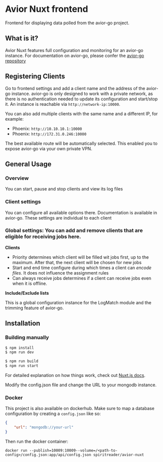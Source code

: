 # Avior Nuxt frontend
Frontend for displaying data polled from the avior-go project.

## What is it?
Avior Nuxt features full configuration and monitoring for an avior-go instance.
For documentation on avior-go, please confer the
[avior-go repository](https://www.github.com/Spiritreader/avior-go)

## Registering Clients
Go to frontend settings and add a client name and the address of the avior-go instance.
avior-go is only designed to work with a private network, as there is no authentication needed to update its configuration and start/stop it.
An instance is reachable via `http://network-ip:10000`.

You can also add multiple clients with the same name and a different IP, for example:
- Phoenix: `http://10.10.10.1:10000`
- Phoenix: `http://172.31.0.246:10000`

The best available route will be automatically selected. This enabled you to expose avior-go via your own private VPN.

## General Usage
### Overview
You can start, pause and stop clients and view its log files

### Client settings
You can configure all available options there. Documentation is available in avior-go. These settings are individual to each client

### Global settings: You can add and remove clients that are eligible for receiving jobs here. 

**Clients**
- Priority determines which client will be filled wit jobs first, up to the maximum. After that, the next client will be chosen for new jobs
- Start and end time configure during which times a client can *encode files*. It does not influence the assignment rules
- Can always receive jobs determines if a client can receive jobs even when it is offline.

**Include/Exclude lists**

This is a global configuration instance for the LogMatch module and the trimming feature of avior-go.


## Installation

### Building manually

```bash
$ npm install
$ npm run dev

$ npm run build
$ npm run start
```

For detailed explanation on how things work, check out [Nuxt.js docs](https://nuxtjs.org).

Modify the config.json file and change the URL to your mongodb instance.

### Docker

This project is also available on dockerhub. Make sure to map a database configuration by creating a `config.json` like so:
```json
{
    "url": "mongodb://your-url"
}
```

Then run the docker container:

```docker
docker run --publish=10009:10009--volume=/<path-to-config>/config.json:app/api/config.json spiritreader/avior-nuxt
```